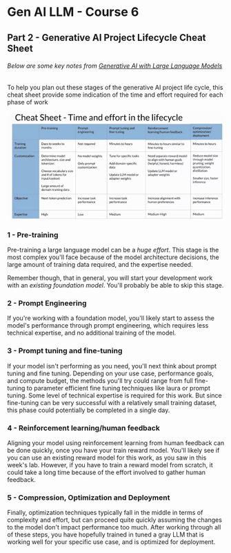 # Gen AI LLM - Course 6
## Part 2 - Generative AI Project Lifecycle Cheat Sheet


###### Below are some key notes from [Generative AI with Large Language Models](https://www.coursera.org/learn/generative-ai-with-llms)

To help you plan out these stages of the generative AI project life cycle, this cheat sheet provide some indication of the time and effort required for each phase of work

![project_lifecycle_cheat_sheet](../../images/project_lifecycle_cheat_sheet.png)


### 1 - Pre-training
Pre-training a large language model can be a *huge effort*. This stage is the most complex you'll face because of the model architecture decisions, the large amount of training data required, and the expertise needed. 

Remember though, that in general, you will start your development work with an *existing foundation model*. You'll probably be able to skip this stage. 


### 2 - Prompt Engineering
If you're working with a foundation model, you'll likely start to assess the model's performance through prompt engineering, which requires less technical expertise, and no additional training of the model. 


### 3 - Prompt tuning and fine-tuning
If your model isn't performing as you need, you'll next think about prompt tuning and fine tuning. Depending on your use case, performance goals, and compute budget, the methods you'll try could range from full fine-tuning to parameter efficient fine tuning techniques like laura or prompt tuning. Some level of technical expertise is required for this work. But since fine-tuning can be very successful with a relatively small training dataset, this phase could potentially be completed in a single day. 


### 4 - Reinforcement learning/human feedback
Aligning your model using reinforcement learning from human feedback can be done quickly, once you have your train reward model. You'll likely see if you can use an existing reward model for this work, as you saw in this week's lab. However, if you have to train a reward model from scratch, it could take a long time because of the effort involved to gather human feedback. 


### 5 - Compression, Optimization and Deployment
Finally, optimization techniques typically fall in the middle in terms of complexity and effort, but can proceed quite quickly assuming the changes to the model don't impact performance too much. After working through all of these steps, you have hopefully trained in tuned a gray LLM that is working well for your specific use case, and is optimized for deployment. 

